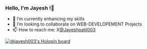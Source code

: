 ### Hello, I'm Jayesh !👋


- 🔭 I’m currently enhancing my skills
- 👯 I’m looking to collaborate on WEB-DEVELOPEMENT Projects
- 📫 How to reach me: X[@Jayeshpatil003](https://twitter.com/Jayeshpatil003)


[![@jayesh003's Holopin board](https://holopin.io/api/user/board?user=jayesh003)](https://holopin.io/@jayesh003)
